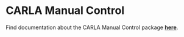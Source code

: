 # CARLA Manual Control

Find documentation about the CARLA Manual Control package [__here__](https://carla.readthedocs.io/projects/ros-bridge/en/latest/carla_manual_control/).
